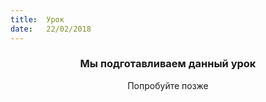 ```yaml
---
title:  Урок
date:   22/02/2018
---
```


### <center>Мы подготавливаем данный урок</center>
<center>Попробуйте позже</center>